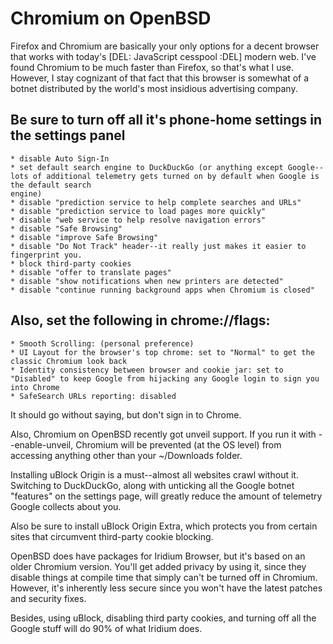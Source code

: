 # Chromium on OpenBSD

Firefox and Chromium are basically your only options for a decent browser that works with today's [DEL: JavaScript cesspool :DEL] modern web. I've found Chromium to be much faster than Firefox, so that's what I use. However, I stay cognizant of that fact that this browser is somewhat of a botnet distributed by the world's most insidious advertising company.

## Be sure to turn off all it's phone-home settings in the settings panel
```
* disable Auto Sign-In
* set default search engine to DuckDuckGo (or anything except Google--lots of additional telemetry gets turned on by default when Google is the default search
engine)
* disable "prediction service to help complete searches and URLs"
* disable "prediction service to load pages more quickly"
* disable "web service to help resolve navigation errors"
* disable "Safe Browsing"
* disable "improve Safe Browsing"
* disable "Do Not Track" header--it really just makes it easier to fingerprint you.
* block third-party cookies
* disable "offer to translate pages"
* disable "show notifications when new printers are detected"
* disable "continue running background apps when Chromium is closed"
```

## Also, set the following in chrome://flags:
```
* Smooth Scrolling: (personal preference)
* UI Layout for the browser's top chrome: set to "Normal" to get the classic Chromium look back
* Identity consistency between browser and cookie jar: set to "Disabled" to keep Google from hijacking any Google login to sign you into Chrome
* SafeSearch URLs reporting: disabled
```

It should go without saying, but don't sign in to Chrome.

Also, Chromium on OpenBSD recently got unveil support. If you run it with --enable-unveil, Chromium will be prevented (at the OS level) from accessing anything other than your ~/Downloads folder.

Installing uBlock Origin is a must--almost all websites crawl without it. Switching to DuckDuckGo, along with unticking all the Google botnet "features" on the settings page, will greatly reduce the amount of telemetry Google collects about you.

Also be sure to install uBlock Origin Extra, which protects you from certain sites that circumvent third-party cookie blocking.

OpenBSD does have packages for Iridium Browser, but it's based on an older Chromium version. You'll get added privacy by using it, since they disable things at compile time that simply can't be turned off in Chromium. However, it's inherently less secure since you won't have the latest patches and security fixes.

Besides, using uBlock, disabling third party cookies, and turning off all the Google stuff will do 90% of what Iridium does.
